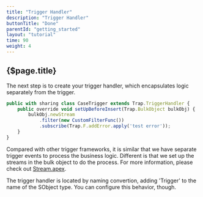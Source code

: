 ```yaml
---
title: "Trigger Handler"
description: "Trigger Handler"
buttonTitle: "Done"
parentId: "getting_started"
layout: "tutorial"
time: 90
weight: 4
---
```


## {$page.title}

The next step is to create your trigger handler, which encapsulates logic separately from the trigger.

```javascript
public with sharing class CaseTrigger extends Trap.TriggerHandler {
    public override void setUpBeforeInsert(Trap.BulkObject bulkObj) {
        bulkObj.newStream
            .filter(new CustomFilterFunc())
            .subscribe(Trap.F.addError.apply('test error'));
    }
}
```

Compared with other trigger frameworks, it is similar that we have separate trigger events to process the business logic. Different is that we set up the streams in the bulk object to do the process. For more information, please check out [Stream.apex](https://github.com/Click-to-Cloud/Stream.apex).

The trigger handler is located by naming convertion, adding 'Trigger' to the name of the SObject type. You can configure this behavior, though.
